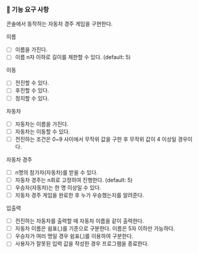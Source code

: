 ### 🎯 기능 요구 사항
콘솔에서 동작하는 자동차 경주 게임을 구현한다.

이름
- [ ] 이름을 가진다.
- [ ] 이름 n자 이하로 길이를 제한할 수 있다. (default: 5)

이동
- [ ] 전진할 수 있다.
- [ ] 후진할 수 있다.
- [ ] 정지할 수 있다.

자동차
- [ ] 자동차는 이름을 가진다.
- [ ] 자동차는 이동할 수 있다.
- [ ] 전진하는 조건은 0~9 사이에서 무작위 값을 구한 후 무작위 값이 4 이상일 경우이다.

자동차 경주
- [ ] n명의 참가자(자동차)를 받을 수 있다. 
- [ ] 자동차 경주는 n회로 고정하여 진행한다. (default: 5)
- [ ] 우승자(자동차)는 한 명 이상일 수 있다.
- [ ] 자동차 경주 게임을 완료한 후 누가 우승했는지를 알려준다.

입출력
- [ ] 전진하는 자동차를 출력할 때 자동차 이름을 같이 출력한다.
- [ ] 자동차 이름은 쉼표(,)를 기준으로 구분한다. 이름은 5자 이하만 가능하다.
- [ ] 우승자가 여러 명일 경우 쉼표(,)를 이용하여 구분한다.
- [ ] 사용자가 잘못된 입력 값을 작성한 경우 프로그램을 종료한다.
